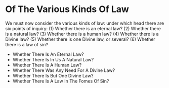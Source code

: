 # Of The Various Kinds Of Law

We must now consider the various kinds of law: under which head there are six points of inquiry:
(1) Whether there is an eternal law?
(2) Whether there is a natural law?
(3) Whether there is a human law?
(4) Whether there is a Divine law?
(5) Whether there is one Divine law, or several?
(6) Whether there is a law of sin?

* Whether There Is An Eternal Law?
* Whether There Is In Us A Natural Law?
* Whether There Is A Human Law?
* Whether There Was Any Need For A Divine Law?
* Whether There Is But One Divine Law?
* Whether There Is A Law In The Fomes Of Sin?